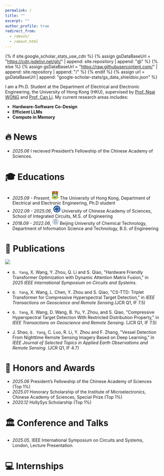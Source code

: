 ```yaml
---
permalink: /
title: ""
excerpt: ""
author_profile: true
redirect_from: 
  - /about/
  - /about.html
---
```


{% if site.google_scholar_stats_use_cdn %}
{% assign gsDataBaseUrl = "https://cdn.jsdelivr.net/gh/" | append: site.repository | append: "@" %}
{% else %}
{% assign gsDataBaseUrl = "https://raw.githubusercontent.com/" | append: site.repository | append: "/" %}
{% endif %}
{% assign url = gsDataBaseUrl | append: "google-scholar-stats/gs_data_shieldsio.json" %}

<span class='anchor' id='about-me'></span>

I am a Ph.D. Student at the Department of Electrical and Electronic Engineering, the University of Hong Kong (HKU), supervised by [Prof. Ngai WONG](https://www.eee.hku.hk/~nwong/) and [Prof. Can Li](https://canlab.hku.hk/people-can.html). My current research areas includes:
- **Hardware-Software Co-Design** 
- **Efficient LLMs** 
- **Compute in Memory**
  
# 🔥 News
- *2025.06* I recieved President’s Fellowship of the Chinese Academy of Sciences.

<span class='anchor' id='-xl'></span>

# 🎓 Educations
- *2025.09 - Present*, <img class="png" src="/images/hku_logo.png" width="23pt"> The University of Hong Kong, Department of Electrical and Electronic Engineering, Ph.D student 
- *2022.09 - 2025.06*, <img class="svg" src="/images/ucas_logo.svg" width="23pt"> University of Chinese Academy of Sciences, School of Integrated Circuits, M.S. of Engineering
- *2018.09 - 2022.06*, <img class="svg" src="/images/buct_logo.svg" width="20pt"> Beijing University of Chemical Technology, Department of Information Science and Technology, B.S. of Engineering
 
<span class='anchor' id='-lwzl'></span>

# 📝 Publications
<a href='https://scholar.google.com/citations?user=eUAofcwAAAAJ'><img src="https://img.shields.io/endpoint?url={{ url | url_encode }}&logo=Google%20Scholar&labelColor=f6f6f6&color=9cf&style=flat&label=Citations"></a>


- `Q. Yang`, X. Wang, Y. Zhou, Q. Li and S. Qiao, "Hardware Friendly Transformer Optimization with Dynamic Attention Matrix Fusion," in *2025 IEEE International Symposium on Circuits and Systems*.

- `Q. Yang`, X. Wang, L. Chen, Y. Zhou and S. Qiao, "CS-TTD: Triplet Transformer for Compressive Hyperspectral Target Detection," in *IEEE Transactions on Geoscience and Remote Sensing*.(JCR Q1, IF 7.5)

- `Q. Yang`, X. Wang, D. Wang, B. Yu, Y. Zhou, and S. Qiao, "Compressive Hyperspectral Target Detection With Restricted Distribution Property," in *IEEE Transactions on Geoscience and Remote Sensing*. (JCR Q1, IF 7.5)

- J. Shao, `Q. Yang`, C. Luo, R. Li, Y. Zhou and F. Zhang, "Vessel Detection From Nighttime Remote Sensing Imagery Based on Deep Learning," in *IEEE Journal of Selected Topics in Applied Earth Observations and Remote Sensing*. (JCR Q1, IF 4.7)  







<span class='anchor' id='-ryjx'></span>

# 🏅 Honors and Awards
- *2025.06* President’s Fellowship of the Chinese Academy of Sciences (Top 1%)
- *2025.01* Honorary Scholarship of the Institute of Microelectronics, Chinese Academy of Sciences, Special Prize (Top 1%)  
- *2020.12* HollySys Scholarship (Top 1%)

<span class='anchor' id='-xshy'></span>

# 🏛️ Conference and Talks
- *2025.05*, IEEE International Symposium on Circuits and Systems, London, Lecture Presentation. 

<span class='anchor' id='-gzsx'></span>

# 💻 Internships
<!-- - *2018.05 - 2020.02*, 重庆长江轴承股份有限公司, 重庆
- *2020.11.25 - 2020.12.02*, 湖北新冶钢有限公司, 湖北黄石
- *2017.6 - 2021.1*, 制造装备数字化国家工程研究中心, 湖北武汉 -->
